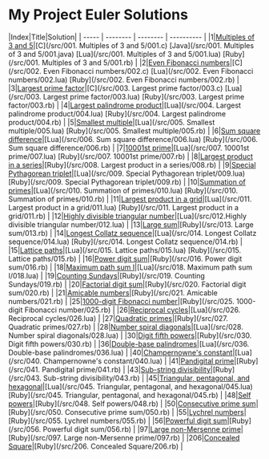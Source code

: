 My Project Euler Solutions
========
|Index|Title|Solution|
| ----- | -------- | -------- | ---------- |
|1|[Multiples of 3 and 5](https://projecteuler.net/problem=1)|[C](/src/001. Multiples of 3 and 5/001.c) [Java](/src/001. Multiples of 3 and 5/001.java) [Lua](/src/001. Multiples of 3 and 5/001.lua) [Ruby](/src/001. Multiples of 3 and 5/001.rb) |
|2|[Even Fibonacci numbers](https://projecteuler.net/problem=2)|[C](/src/002. Even Fibonacci numbers/002.c) [Lua](/src/002. Even Fibonacci numbers/002.lua) [Ruby](/src/002. Even Fibonacci numbers/002.rb) |
|3|[Largest prime factor](https://projecteuler.net/problem=3)|[C](/src/003. Largest prime factor/003.c) [Lua](/src/003. Largest prime factor/003.lua) [Ruby](/src/003. Largest prime factor/003.rb) |
|4|[Largest palindrome product](https://projecteuler.net/problem=4)|[Lua](/src/004. Largest palindrome product/004.lua) [Ruby](/src/004. Largest palindrome product/004.rb) |
|5|[Smallest multiple](https://projecteuler.net/problem=5)|[Lua](/src/005. Smallest multiple/005.lua) [Ruby](/src/005. Smallest multiple/005.rb) |
|6|[Sum square difference](https://projecteuler.net/problem=6)|[Lua](/src/006. Sum square difference/006.lua) [Ruby](/src/006. Sum square difference/006.rb) |
|7|[10001st prime](https://projecteuler.net/problem=7)|[Lua](/src/007. 10001st prime/007.lua) [Ruby](/src/007. 10001st prime/007.rb) |
|8|[Largest product in a series](https://projecteuler.net/problem=8)|[Ruby](/src/008. Largest product in a series/008.rb) |
|9|[Special Pythagorean triplet](https://projecteuler.net/problem=9)|[Lua](/src/009. Special Pythagorean triplet/009.lua) [Ruby](/src/009. Special Pythagorean triplet/009.rb) |
|10|[Summation of primes](https://projecteuler.net/problem=10)|[Lua](/src/010. Summation of primes/010.lua) [Ruby](/src/010. Summation of primes/010.rb) |
|11|[Largest product in a grid](https://projecteuler.net/problem=11)|[Lua](/src/011. Largest product in a grid/011.lua) [Ruby](/src/011. Largest product in a grid/011.rb) |
|12|[Highly divisible triangular number](https://projecteuler.net/problem=12)|[Lua](/src/012.Highly divisible triangular number/012.lua) |
|13|[Large sum](https://projecteuler.net/problem=13)|[Ruby](/src/013. Large sum/013.rb) |
|14|[Longest Collatz sequence](https://projecteuler.net/problem=14)|[Lua](/src/014. Longest Collatz sequence/014.lua) [Ruby](/src/014. Longest Collatz sequence/014.rb) |
|15|[Lattice paths](https://projecteuler.net/problem=15)|[Lua](/src/015. Lattice paths/015.lua) [Ruby](/src/015. Lattice paths/015.rb) |
|16|[Power digit sum](https://projecteuler.net/problem=16)|[Ruby](/src/016. Power digit sum/016.rb) |
|18|[Maximum path sum I](https://projecteuler.net/problem=18)|[Lua](/src/018. Maximum path sum I/018.lua) |
|19|[Counting Sundays](https://projecteuler.net/problem=19)|[Ruby](/src/019. Counting Sundays/019.rb) |
|20|[Factorial digit sum](https://projecteuler.net/problem=20)|[Ruby](/src/020. Factorial digit sum/020.rb) |
|21|[Amicable numbers](https://projecteuler.net/problem=21)|[Ruby](/src/021. Amicable numbers/021.rb) |
|25|[1000-digit Fibonacci number](https://projecteuler.net/problem=25)|[Ruby](/src/025. 1000-digit Fibonacci number/025.rb) |
|26|[Reciprocal cycles](https://projecteuler.net/problem=26)|[Lua](/src/026. Reciprocal cycles/026.lua) |
|27|[Quadratic primes](https://projecteuler.net/problem=27)|[Ruby](/src/027. Quadratic primes/027.rb) |
|28|[Number spiral diagonals](https://projecteuler.net/problem=28)|[Lua](/src/028. Number spiral diagonals/028.lua) |
|30|[Digit fifth powers](https://projecteuler.net/problem=30)|[Ruby](/src/030. Digit fifth powers/030.rb) |
|36|[Double-base palindromes](https://projecteuler.net/problem=36)|[Lua](/src/036. Double-base palindromes/036.lua) |
|40|[Champernowne's constant](https://projecteuler.net/problem=40)|[Lua](/src/040. Champernowne's constant/040.lua) |
|41|[Pandigital prime](https://projecteuler.net/problem=41)|[Ruby](/src/041. Pandigital prime/041.rb) |
|43|[Sub-string divisibility](https://projecteuler.net/problem=43)|[Ruby](/src/043. Sub-string divisibility/043.rb) |
|45|[Triangular, pentagonal, and hexagonal](https://projecteuler.net/problem=45)|[Lua](/src/045. Triangular, pentagonal, and hexagonal/045.lua) [Ruby](/src/045. Triangular, pentagonal, and hexagonal/045.rb) |
|48|[Self powers](https://projecteuler.net/problem=48)|[Ruby](/src/048. Self powers/048.rb) |
|50|[Consecutive prime sum](https://projecteuler.net/problem=50)|[Ruby](/src/050. Consecutive prime sum/050.rb) |
|55|[Lychrel numbers](https://projecteuler.net/problem=55)|[Ruby](/src/055. Lychrel numbers/055.rb) |
|56|[Powerful digit sum](https://projecteuler.net/problem=56)|[Ruby](/src/056. Powerful digit sum/056.rb) |
|97|[Large non-Mersenne prime](https://projecteuler.net/problem=97)|[Ruby](/src/097. Large non-Mersenne prime/097.rb) |
|206|[Concealed Square](https://projecteuler.net/problem=206)|[Ruby](/src/206. Concealed Square/206.rb) |
